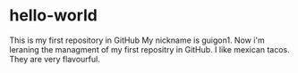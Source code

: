 # hello-world
This is my first repository in GitHub
My nickname is guigon1.
Now i'm leraning the managment of my first repositry in GitHub.
I like mexican tacos. They are very flavourful.
